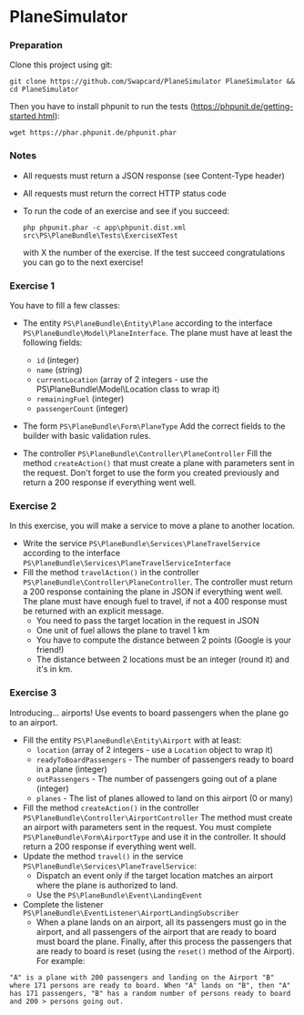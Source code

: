 PlaneSimulator
==============

### Preparation
Clone this project using git:

`
git clone https://github.com/Swapcard/PlaneSimulator PlaneSimulator && cd PlaneSimulator
`

Then you have to install phpunit to run the tests (https://phpunit.de/getting-started.html):

`wget https://phar.phpunit.de/phpunit.phar`

### Notes
- All requests must return a JSON response (see Content-Type header)
- All requests must return the correct HTTP status code
- To run the code of an exercise and see if you succeed:

    `php phpunit.phar -c app\phpunit.dist.xml src\PS\PlaneBundle\Tests\ExerciseXTest`

    with X the number of the exercise. If the test succeed congratulations you can go to the next exercise!

### Exercise 1

You have to fill a few classes:

- The entity `PS\PlaneBundle\Entity\Plane` according to the interface `PS\PlaneBundle\Model\PlaneInterface`. The plane must have at least the following fields:
    * `id` (integer)
    * `name` (string)
    * `currentLocation` (array of 2 integers - use the PS\PlaneBundle\Model\Location class to wrap it)
    * `remainingFuel` (integer)
    * `passengerCount` (integer)

- The form `PS\PlaneBundle\Form\PlaneType`
    Add the correct fields to the builder with basic validation rules.

- The controller `PS\PlaneBundle\Controller\PlaneController`
    Fill the method `createAction()` that must create a plane with parameters sent in the request. Don't forget to use the form you created previously and return a 200 response if everything went well.

### Exercise 2

In this exercise, you will make a service to move a plane to another location.

- Write the service `PS\PlaneBundle\Services\PlaneTravelService` according to the interface `PS\PlaneBundle\Services\PlaneTravelServiceInterface`
- Fill the method `travelAction()` in the controller `PS\PlaneBundle\Controller\PlaneController`. The controller must return a 200 response containing the plane in JSON if everything went well. The plane must have enough fuel to travel, if not a 400 response must be returned with an explicit message.
    * You need to pass the target location in the request in JSON
    * One unit of fuel allows the plane to travel 1 km
    * You have to compute the distance between 2 points (Google is your friend!)
    * The distance between 2 locations must be an integer (round it) and it's in km.

### Exercise 3

Introducing... airports! Use events to board passengers when the plane go to an airport.

- Fill the entity `PS\PlaneBundle\Entity\Airport` with at least:
    * `location` (array of 2 integers - use a `Location` object to wrap it)
    * `readyToBoardPassengers` - The number of passengers ready to board in a plane (integer)
    * `outPassengers` - The number of passengers going out of a plane (integer)
    * `planes` - The list of planes allowed to land on this airport (0 or many)
- Fill the method `createAction()` in the controller `PS\PlaneBundle\Controller\AirportController`
    The method must create an airport with parameters sent in the request. You must complete `PS\PlaneBundle\Form\AirportType` and use it in the controller. It should return a 200 response if everything went well.
- Update the method `travel()` in the service `PS\PlaneBundle\Services\PlaneTravelService`:
    * Dispatch an event only if the target location matches an airport where the plane is authorized to land.
    * Use the `PS\PlaneBundle\Event\LandingEvent`
- Complete the listener `PS\PlaneBundle\EventListener\AirportLandingSubscriber`
    * When a plane lands on an airport, all its passengers must go in the airport, and all passengers of the airport that are ready to board must board the plane. Finally, after this process the passengers that are ready to board is reset (using the `reset()` method of the Airport). For example:
```
"A" is a plane with 200 passengers and landing on the Airport "B" where 171 persons are ready to board. When "A" lands on "B", then "A" has 171 passengers, "B" has a random number of persons ready to board and 200 > persons going out.
```
